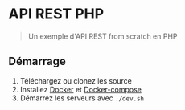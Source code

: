 # API REST PHP

> Un exemple d'API REST from scratch en PHP

## Démarrage

1. Téléchargez ou clonez les source
2. Installez [Docker](https://www.docker.com/) et [Docker-compose](https://docs.docker.com/compose/)
3. Démarrez les serveurs avec `./dev.sh`